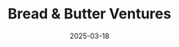 ---  
layout: startup_page  
title: "Bread & Butter Ventures"  
id: "breadandbutterventures.com"  
permalink: "/breadbutterventuresbreadandbutterventures.com03182025/"  
website: "https://www.breadandbutterventures.com/"  
funding_round: "Seed"  
funding_amount: "$40M"  
investors: "Allina Health System, Bernick's, Fifth Third Bank, F.R. Bigelow Foundation, MSP Equity Fund, Shakopee Mdewakanton Sioux Community, Stella"  
about: "Bread & Butter Ventures is an early-stage venture firm focused on investing in innovative seed stage tech companies across North America, particularly in food technology, digital health, and enterprise SaaS. The firm leverages its expertise and network to help portfolio companies commercialize and scale rapidly."  
markets: "Food Technology, Digital Health, Enterprise SaaS"  
hq: "Minneapolis, Minnesota, United States"  
founded_year: "2017"  
linkedin: "https://www.linkedin.com/company/bread-and-butter-ventures"  
twitter: "https://twitter.com/bread_buttervc"  
instagram: ""  
facebook: ""  
crunchbase: "https://www.crunchbase.com/organization/the-syndicate-fund"  
pitchbook: ""  

date_display: "18-Mar-2025"  
date: "2025-03-18"

# SEO Optimization  
meta_title: "Bread & Butter Ventures - Seed Funding ($40M)"  
meta_description: "Bread & Butter Ventures, Bread & Butter Ventures is an early-stage venture firm focused on investing in innovative seed stage tech companies across North America, particularly..."  
meta_keywords: "Bread & Butter Ventures, Food Technology, Digital Health, Enterprise SaaS, Seed funding"  
canonical_url: "https://startup.projectstartups.com/breadbutterventuresbreadandbutterventures.com03182025/"  
---